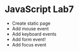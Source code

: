 # JavaScript Lab7

- Create static page
- Add mouse event
- Add keyboard events
- Add form event!
- Add focus event
